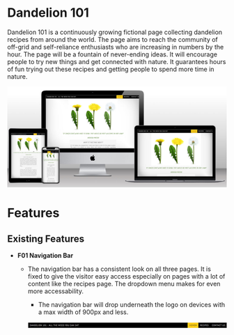# Dandelion 101

Dandelion 101 is a continuously growing fictional page collecting dandelion recipes from around the world. The page aims to reach the community of off-grid and self-reliance enthusiasts who are increasing in numbers by the hour. The page will be a fountain of never-ending ideas.
It will encourage people to try new things and get connected with nature. It guarantees hours of fun trying out these recipes and getting people to spend more time in nature. 

![Mockup picture of Dandelion 101](/assets/images/mockup-project-one.jpg)

# Features
## Existing Features

-   __F01 Navigation Bar__

    - The navigation bar has a consistent look on all three pages. It is fixed to give the visitor easy access
		especially on pages with a lot of content like the recipes page. The dropdown menu makes for even more accessability.

		- The navigation bar will drop underneath the logo on devices with a max width of 900px and less.

      ![Navbar](/assets/images/navbar.jpg)




